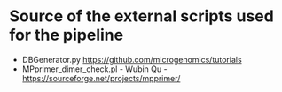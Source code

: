 # Source of the external scripts used for the pipeline
- DBGenerator.py https://github.com/microgenomics/tutorials
- MPprimer_dimer_check.pl - Wubin Qu - https://sourceforge.net/projects/mpprimer/
